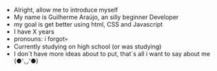- Alright, allow me to introduce myself
- My name is Guilherme Araújo, an silly beginner Developer
- my goal is get better using html, CSS and Javascript
- I have X years
- pronouns: i forgot💀
- Currently studying on high school (or was studying)
- I don´t have more ideas about to put, that´s all i want to say about me (●'◡'●)
